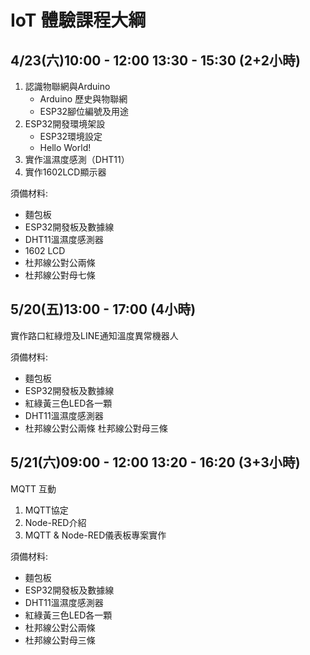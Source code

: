 # IoT 體驗課程大綱
## 4/23(六)10:00 - 12:00  13:30 - 15:30	(2+2小時)
1.	認識物聯網與Arduino
	*	Arduino 歷史與物聯網
	*	ESP32腳位編號及用途
2.	ESP32開發環境架設
	*	ESP32環境設定
	*	Hello World!
3.	實作溫濕度感測（DHT11）
4.	實作1602LCD顯示器

須備材料:
-	麵包板
-	ESP32開發板及數據線
-	DHT11溫濕度感測器
-	1602 LCD
-	杜邦線公對公兩條
-	杜邦線公對母七條

## 5/20(五)13:00 - 17:00	(4小時)
實作路口紅綠燈及LINE通知溫度異常機器人

須備材料:
-	麵包板
-	ESP32開發板及數據線
-	紅綠黃三色LED各一顆
-	DHT11溫濕度感測器
-	杜邦線公對公兩條
	杜邦線公對母三條

## 5/21(六)09:00 - 12:00   13:20 - 16:20	(3+3小時)
MQTT 互動
1.	MQTT協定
2.	Node-RED介紹
3.	MQTT & Node-RED儀表板專案實作

須備材料:
-	麵包板
-	ESP32開發板及數據線
-	DHT11溫濕度感測器
-	紅綠黃三色LED各一顆
-	杜邦線公對公兩條
-	杜邦線公對母三條



